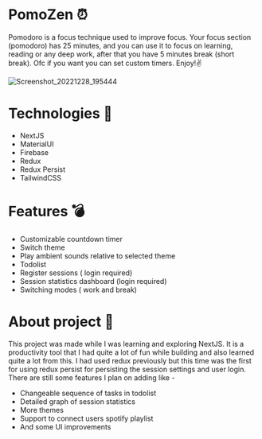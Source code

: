 # PomoZen ⏰
Pomodoro is a focus technique used to improve  focus. Your focus section (pomodoro) has 25 minutes, and you can use it to focus on learning, reading or any deep work, after that you have 5 minutes break (short break). Ofc if you want you can set custom timers. Enjoy!✌


![Screenshot_20221228_195444](https://user-images.githubusercontent.com/79744258/209830931-531638a9-1915-40e9-ba4b-b30d3a4b2551.png)

# Technologies 🚀

+ NextJS
+ MaterialUI
+ Firebase
+ Redux
+ Redux Persist
+ TailwindCSS

# Features 💣

+ Customizable countdown timer
+ Switch theme
+ Play ambient sounds relative to selected theme
+ Todolist
+ Register sessions ( login required)
+ Session statistics dashboard (login required)
+ Switching modes ( work and break)

# About project 🎯

This project was made while I was learning and exploring NextJS. It is a productivity tool that I had quite a lot of fun while building and also learned quite a lot from this. I had used redux previously but this time was the first for using redux persist for persisting the session settings and user login. There are still some features I plan on adding like - 

+ Changeable sequence of tasks in todolist
+ Detailed graph of session statistics
+ More themes
+ Support to connect users spotify playlist 
+ And some UI improvements
